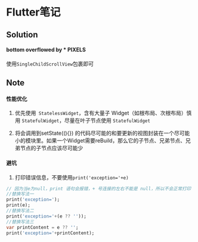 # Flutter笔记

## Solution

#### bottom overflowed by * PIXELS

使用`SingleChildScrollView`包裹即可



## Note

####  性能优化

1. 优先使用` StatelessWidget`，含有大量子 Widget（如根布局、次根布局）慎用 `StatefulWidget`，尽量在叶子节点使用 `StatefulWidget`

2. 将会调用到setState((){}) 的代码尽可能的和要更新的视图封装在一个尽可能小的模块里。如果一个Widget需要reBuild，那么它的子节点、兄弟节点、兄弟节点的子节点应该尽可能少

#### 避坑

1. 打印错误信息，不要使用`print('exception='+e)`

```dart
// 因为当e为null，print 语句会报错，+ 号连接的左右不能是 null，所以不会正常打印
//替换写法一
print('exception=');
print(e);
//替换写法二
print('exception='+(e ?? ''));
//替换写法三
var printContent = e ?? '';
print('exception='+printContent);
```



